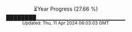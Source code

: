 <p align="center">
⏳Year Progress (27.66 %)<br>
████████▁▁▁▁▁▁▁▁▁▁▁▁▁▁▁▁▁▁▁▁▁▁ <br>
<sub>Updated: Thu, 11 Apr 2024 06:03:03 GMT</sub>
</p>

